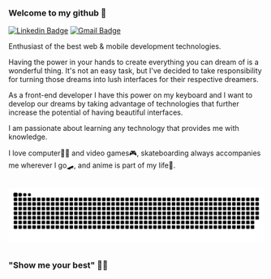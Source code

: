 ### Welcome to my github 🤗
[![Linkedin Badge](https://img.shields.io/badge/-Alex%20Sandro-6633cc?style=flat-square&logo=Linkedin&logoColor=white&link=https://www.linkedin.com/in/alex-dll/)](https://www.linkedin.com/in/alex-dll/) 
[![Gmail Badge](https://img.shields.io/badge/-alexsandro303.jr@gmail.com-6633cc?style=flat-square&logo=Gmail&logoColor=white&link=mailto:alexsandro303.jr@gmail.com)](mailto:alexsandro303.jr@gmail.com)

Enthusiast of the best web & mobile development technologies.

Having the power in your hands to create everything you can dream of is a wonderful thing. It's not an easy task, but I've decided to take responsibility for turning those dreams into lush interfaces for their respective dreamers.

As a front-end developer I have this power on my keyboard and I want to develop our dreams by taking advantage of technologies that further increase the potential of having beautiful interfaces.

I am passionate about learning any technology that provides me with knowledge.

I love computer👨‍💻 and video games🎮, skateboarding always accompanies me wherever I go🛹, and anime is part of my life🎍.


##
  
![Snake animation](https://github.com/Alex-dll/Alex-dll/blob/output/github-contribution-grid-snake.svg)

##
  

### "Show me your best" 🦸‍♂️
